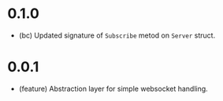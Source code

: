 # 0.1.0

*   (bc) Updated signature of `Subscribe` metod on `Server` struct.


# 0.0.1

*   (feature) Abstraction layer for simple websocket handling.
